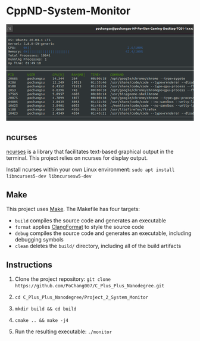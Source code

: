 # CppND-System-Monitor

![System Monitor](images/monitor.png)

## ncurses

[ncurses](https://www.gnu.org/software/ncurses/) is a library that facilitates text-based graphical output in the terminal. This project relies on ncurses for display output. 

Install ncurses within your own Linux environment: `sudo apt install libncurses5-dev libncursesw5-dev`

## Make
This project uses [Make](https://www.gnu.org/software/make/). The Makefile has four targets:
* `build` compiles the source code and generates an executable
* `format` applies [ClangFormat](https://clang.llvm.org/docs/ClangFormat.html) to style the source code
* `debug` compiles the source code and generates an executable, including debugging symbols
* `clean` deletes the `build/` directory, including all of the build artifacts

## Instructions

1. Clone the project repository: `git clone https://github.com/PoChang007/C_Plus_Plus_Nanodegree.git`

2. `cd C_Plus_Plus_Nanodegree/Project_2_System_Monitor`

3. `mkdir build && cd build`

4.  `cmake .. && make -j4`

5. Run the resulting executable: `./monitor`
